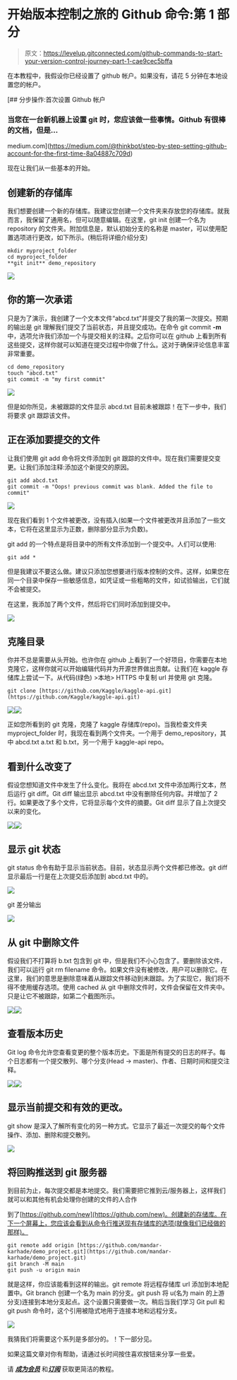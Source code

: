 # 开始版本控制之旅的 Github 命令:第 1 部分

> 原文：<https://levelup.gitconnected.com/github-commands-to-start-your-version-control-journey-part-1-cae9cec5bffa>

在本教程中，我假设你已经设置了 github 帐户。如果没有，请花 5 分钟在本地设置您的帐户。

[](https://medium.com/@thinkbot/step-by-step-setting-github-account-for-the-first-time-8a04887c709d) [## 分步操作:首次设置 Github 帐户

### 当您在一台新机器上设置 git 时，您应该做一些事情。Github 有很棒的文档，但是…

medium.com](https://medium.com/@thinkbot/step-by-step-setting-github-account-for-the-first-time-8a04887c709d) 

现在让我们从一些基本的开始。

## 创建新的存储库

我们想要创建一个新的存储库。我建议您创建一个文件夹来存放您的存储库。就我而言，我保留了通用名，但可以随意编辑。在这里，git init 创建一个名为 repository 的文件夹。附加信息是，默认初始分支的名称是 master，可以使用配置选项进行更改，如下所示。(稍后将详细介绍分支)

```
mkdir myproject_folder
cd myproject_folder 
**git init** demo_repository
```

![](img/d3e87564e64dac33c9c8a5df787fc375.png)

## 你的第一次承诺

只是为了演示，我创建了一个文本文件“abcd.txt”并提交了我的第一次提交。预期的输出是 git 理解我们提交了当前状态，并且提交成功。在命令 git commit **-m** 中，选项允许我们添加一个与提交相关的注释。之后你可以在 github 上看到所有这些提交，这样你就可以知道在提交过程中你做了什么。这对于确保评论信息丰富非常重要。

```
cd demo_repository
touch "abcd.txt"
git commit -m "my first commit"
```

![](img/5126dbeff4bd8af6a83e6d1e6057c282.png)

但是如你所见，未被跟踪的文件显示 abcd.txt 目前未被跟踪！在下一步中，我们将要求 git 跟踪该文件。

## 正在添加要提交的文件

让我们使用 git add 命令将文件添加到 git 跟踪的文件中。现在我们需要提交变更。让我们添加注释:添加这个新提交的原因。

```
git add abcd.txt
git commit -m "Oops! previous commit was blank. Added the file to commit"
```

![](img/631aee53d9709b997262c23b6a8463d4.png)

现在我们看到 1 个文件被更改，没有插入(如果一个文件被更改并且添加了一些文本，它将在这里显示为正数，删除部分显示为负数)。

git add 的一个特点是将目录中的所有文件添加到一个提交中。人们可以使用:

```
git add *
```

但是我建议不要这么做。建议只添加您想要进行版本控制的文件。这样，如果您在同一个目录中保存一些敏感信息，如凭证或一些粗略的文件，如试验输出，它们就不会被提交。

在这里，我添加了两个文件，然后将它们同时添加到提交中。

![](img/4e8c8b6dd7856eb46dba1c118e4cffe8.png)

## 克隆目录

你并不总是需要从头开始。也许你在 github 上看到了一个好项目，你需要在本地克隆它，这样你就可以开始编辑代码并为开源世界做出贡献。让我们在 kaggle 存储库上尝试一下。从代码(绿色) >本地> HTTPS 中复制 url 并使用 git 克隆。

```
git clone [https://github.com/Kaggle/kaggle-api.git](https://github.com/Kaggle/kaggle-api.git)
```

![](img/c83e6ebf82103f70534d25f361b1a972.png)![](img/e2d68e73e11448d5ec9e312740ec0ffa.png)

正如您所看到的 git 克隆，克隆了 kaggle 存储库(repo)。当我检查文件夹 myproject_folder 时，我现在看到两个文件夹。一个用于 demo_repository，其中 abcd.txt a.txt 和 b.txt，另一个用于 kaggle-api repo。

## 看到什么改变了

假设您想知道文件中发生了什么变化。我将在 abcd.txt 文件中添加两行文本，然后运行 git diff。Git diff 输出显示 abcd.txt 中没有删除任何内容。并增加了 2 行。如果更改了多个文件，它将显示每个文件的摘要。Git diff 显示了自上次提交以来的变化。

![](img/dd9fddad35b6708b686fc2c5a8041858.png)![](img/80b2767357bd52135b82e296211a8046.png)

## 显示 git 状态

git status 命令有助于显示当前状态。目前，状态显示两个文件都已修改。git diff 显示最后一行是在上次提交后添加到 abcd.txt 中的。

![](img/2b93966c949081200317250386bbd879.png)

git 差分输出

![](img/d6d642d8e58064c4b16dacd9d965de8a.png)

## 从 git 中删除文件

假设我们不打算将 b.txt 包含到 git 中，但是我们不小心包含了。要删除该文件，我们可以运行 git rm filename 命令。如果文件没有被修改，用户可以删除它。在这里，我们的意思是删除意味着从跟踪文件移动到未跟踪。为了实现它，我们将不得不使用缓存选项。使用 cached 从 git 中删除文件时，文件会保留在文件夹中。只是让它不被跟踪，如第二个截图所示。

![](img/1cce0cc600faeaa7cbe6796ddedc443d.png)![](img/a35cc243f1d29e34fd1db1ed66e66a9d.png)

## 查看版本历史

Git log 命令允许您查看变更的整个版本历史。下面是所有提交的日志的样子。每个日志都有一个提交散列、哪个分支(Head -> master)、作者、日期时间和提交注释。

![](img/990d3d622d64930852ed924d288d5478.png)![](img/0e2d2291022c1d866f074122e886589e.png)

## 显示当前提交和有效的更改。

git show 是深入了解所有变化的另一种方式。它显示了最近一次提交的每个文件操作、添加、删除和提交散列。

![](img/278f6621ebe04bc45ce7c75507c4254c.png)

## 将回购推送到 git 服务器

到目前为止，每次提交都是本地提交。我们需要把它推到云/服务器上，这样我们就可以和其他有机会处理你创建的文件的人合作

到了[https://github.com/new](https://github.com/new)。创建新的存储库。在下一个屏幕上，您应该会看到从命令行推送现有存储库的选项(就像我们已经做的那样)。

```
git remote add origin [https://github.com/mandar-karhade/demo_project.git](https://github.com/mandar-karhade/demo_project.git)
git branch -M main
git push -u origin main
```

就是这样，你应该能看到这样的输出。git remote 将远程存储库 url 添加到本地配置中。Git branch 创建一个名为 main 的分支。git push 将 u(名为 main 的上游分支)连接到本地分支起点。这个设置只需要做一次。稍后当我们学习 Git pull 和 git push 命令时，这个引用被隐式地用于连接本地和远程分支。

![](img/11510f4f105b6bc7390005695ab98da0.png)

我猜我们将需要这个系列是多部分的。！下一部分见。

如果这篇文章对你有帮助，请通过长时间按住喜欢按钮来分享一些爱。

请 [***成为会员***](https://ithinkbot.com/membership) 和[***订阅***](https://ithinkbot.com/subscribe) 获取更简洁的教程。